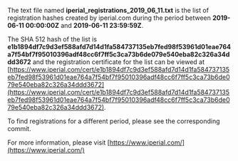 The text file named **iperial_registrations_2019_06_11.txt** is the list of registration hashes created by iperial.com during the period between **2019-06-11 00:00:00Z** and **2019-06-11 23:59:59Z**.

The SHA 512 hash of the list is **e1b1894df7c9d3ef588afd7d14d1fa584737135eb7fed98f53961d01eae764a7f54bf7f95010396adf48cc6f7ff5c3ca73b6de079e540eba82c326a34ddd3672** and the registration certificate for the list can be viewed at [https://www.iperial.com/cert/e1b1894df7c9d3ef588afd7d14d1fa584737135eb7fed98f53961d01eae764a7f54bf7f95010396adf48cc6f7ff5c3ca73b6de079e540eba82c326a34ddd3672](https://www.iperial.com/cert/e1b1894df7c9d3ef588afd7d14d1fa584737135eb7fed98f53961d01eae764a7f54bf7f95010396adf48cc6f7ff5c3ca73b6de079e540eba82c326a34ddd3672).

To find registrations for a different period, please see the corresponding commit.

For more information, please visit [https://www.iperial.com/](https://www.iperial.com/)
